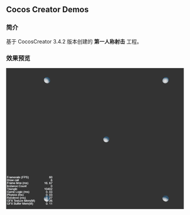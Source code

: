 ## Cocos Creator Demos

### 简介
基于 CocosCreator 3.4.2 版本创建的 **第一人称射击** 工程。

### 效果预览
![image](../../gif/202201/2022012084.gif)